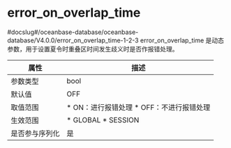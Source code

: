 error_on_overlap_time 
==========================================
#docslug#/oceanbase-database/oceanbase-database/V4.0.0/error_on_overlap_time-1-2-3
error_on_overlap_time 是动态参数，用于设置夏令时重叠区时间发生歧义时是否作报错处理。


| **属性**  |                                                      **描述**                                                       |
|---------|-------------------------------------------------------------------------------------------------------------------|
| 参数类型    | bool                                                                                                              |
| 默认值     | OFF                                                                                                               |
| 取值范围    | * ON：进行报错处理   * OFF：不进行报错处理    |
| 生效范围    | * GLOBAL   * SESSION           |
| 是否参与序列化 | 是                                                                                                                 |



